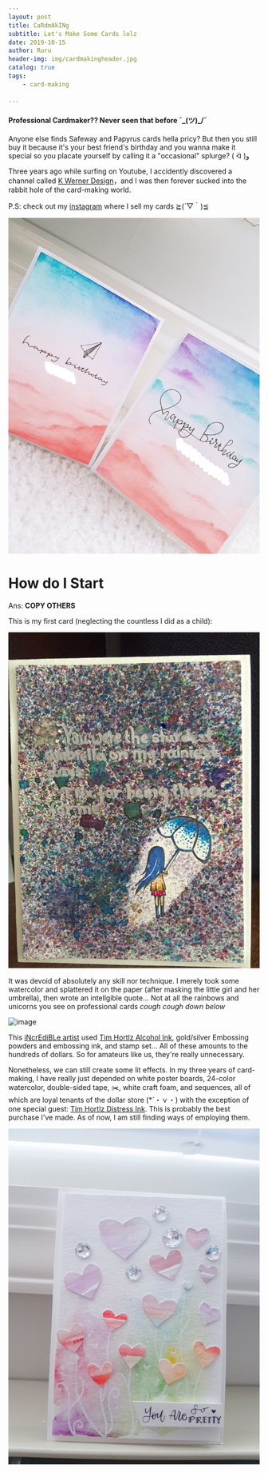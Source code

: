 ```yaml
---
layout: post
title: CaRdmAkINg
subtitle: Let's Make Some Cards lolz
date: 2019-10-15
author: Ruru
header-img: img/cardmakingheader.jpg
catalog: true
tags:
    - card-making
 
---  
```

#### Professional Cardmaker?? Never seen that before  ¯\_(ツ)_/¯

Anyone else finds Safeway and Papyrus cards hella pricy? But then you still buy it because it's your best friend's birthday and you wanna make it special so you placate yourself by calling it a "occasional" splurge? ( ᐛ )و


Three years ago while surfing on Youtube, I accidently discovered a channel called [K Werner Design](https://www.youtube.com/user/starofmay)，and I was then forever sucked into the rabbit hole of the card-making world.  


P.S: check out my [instagram](https://www.instagram.com/ruru_the_cardmaker/) where I sell my cards ≧(´▽｀)≦


![Image](https://raw.githubusercontent.com/Ruth27/PicGo/master/Inked20190401_172759_187_LI.jpg)

# How do I Start
Ans: **COPY OTHERS**

This is my first card (neglecting the countless I did as a child):

![Images](https://raw.githubusercontent.com/Ruth27/PicGo/master/mmexport1508707886015.jpg)

It was devoid of absolutely any skill nor technique. I merely took some watercolor and splattered it on the paper (after masking the little girl and her umbrella), then wrote an intellgible quote... Not at all the rainbows and unicorns you see on professional cards *cough cough down below*


![image](https://raw.githubusercontent.com/Ruth27/PicGo/master/Capture.PNG)

This [iNcrEdiBLe artist](https://www.youtube.com/user/jennifermcguireink) used [Tim Hortlz Alcohol Ink](https://rangerink.com/collections/tim-holtz-alcohol-inks),  gold/silver Embossing powders and embossing ink, and stamp set... All of these amounts to the hundreds of dollars. So for amateurs like us, they're really unnecessary.

Nonetheless, we can still create some lit effects. In my three years of card-making, I have really just depended on white poster boards, 24-color watercolor, double-sided tape, ✂️, white craft foam, and sequences, all of which are loyal tenants of the dollar store (*´・ｖ・) with the exception of one special guest: [Tim Hortlz Distress Ink](https://rangerink.com/collections/tim-holtz-distress-ink-pads). This is probably the best purchase I've made. As of now, I am still finding ways of employing them.

![images](https://raw.githubusercontent.com/Ruth27/PicGo/master/20190127_125116_252.jpg)
